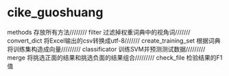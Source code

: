 # cike_guoshuang

methods 存放所有方法////////
filter 过滤掉权重词典中的视角词///////
convert_dict 将Excel输出的csv转换成utf-8///////
create_training_set 根据词典将训练集构造成向量/////////
classificator 训练SVM并预测测试数据/////////
merge 将挑选正面的结果和挑选负面的结果组合/////////
check_file 检验结果的F1值




